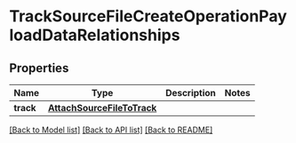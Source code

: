 # TrackSourceFileCreateOperationPayloadDataRelationships

## Properties
Name | Type | Description | Notes
------------ | ------------- | ------------- | -------------
**track** | [**AttachSourceFileToTrack**](AttachSourceFileToTrack.md) |  | 

[[Back to Model list]](../README.md#documentation-for-models) [[Back to API list]](../README.md#documentation-for-api-endpoints) [[Back to README]](../README.md)


